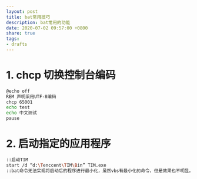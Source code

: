 ```yaml
---
layout: post
title: bat常用技巧
description: bat常用的功能
date: 2020-07-02 09:57:00 +0800
share: true
tags:
- drafts
---
```


# 1. chcp 切换控制台编码

```bash
@echo off
REM 声明采用UTF-8编码
chcp 65001
echo test
echo 中文测试
pause
```

# 2. 启动指定的应用程序

```bash
::启动TIM
start /d “d:\Tenccent\TIM\Bin” TIM.exe
::bat命令无法实现将启动后的程序进行最小化，虽然vbs有最小化的命令，但是效果也不明显。 
```

